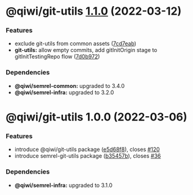 # @qiwi/git-utils [1.1.0](https://github.com/qiwi/semantic-release-toolkit/compare/@qiwi/git-utils@1.0.0...@qiwi/git-utils@1.1.0) (2022-03-12)


### Features

* exclude git-utils from common assets ([7cd7eab](https://github.com/qiwi/semantic-release-toolkit/commit/7cd7eabe167dae403eafb6c2d27b5829f2a3181b))
* **git-utils:** allow empty commits, add gitInitOrigin stage to gitInitTestingRepo flow ([7d0b972](https://github.com/qiwi/semantic-release-toolkit/commit/7d0b97273d3d23278160edc293c969b06fcf5284))





### Dependencies

* **@qiwi/semrel-common:** upgraded to 3.4.0
* **@qiwi/semrel-infra:** upgraded to 3.2.0

# @qiwi/git-utils 1.0.0 (2022-03-06)


### Features

* introduce @qiwi/git-utils package ([e5d68f8](https://github.com/qiwi/semantic-release-toolkit/commit/e5d68f864fecd8f7be5ce97a533bda1ce6568096)), closes [#120](https://github.com/qiwi/semantic-release-toolkit/issues/120)
* introduce semrel-git-utils package ([b35457b](https://github.com/qiwi/semantic-release-toolkit/commit/b35457bf84b5fb4fc600c12defe48416cf3cd92a)), closes [#36](https://github.com/qiwi/semantic-release-toolkit/issues/36)





### Dependencies

* **@qiwi/semrel-infra:** upgraded to 3.1.0
